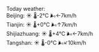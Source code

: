 Today weather:  
Beijing: ☀️   🌡️-2°C 🌬️←7km/h  
Tianjin: ☀️   🌡️+0°C 🌬️↑7km/h  
Shijiazhuang: ☀️   🌡️+4°C 🌬️←7km/h  
Tangshan: ☀️   🌡️-0°C 🌬️↙10km/h  
